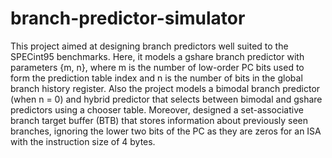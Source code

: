 # branch-predictor-simulator

This project aimed at designing branch predictors well suited to the SPECint95 benchmarks. Here, it models a gshare branch predictor with parameters {m, n}, where m is the number of low-order PC bits used to form the prediction table index and n is the number of bits in the global branch history register. Also the project models a bimodal branch predictor (when n = 0) and hybrid predictor that selects between bimodal and gshare predictors using a chooser table. Moreover, designed a set-associative branch target buffer (BTB) that stores information about previously seen branches, ignoring the lower two bits of the PC as they are zeros for an ISA with the instruction size of 4 bytes.
